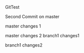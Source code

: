 GitTest

Second Commit on master

master changes 1

master changes 2
branch1 changes1

branch1 changes2
